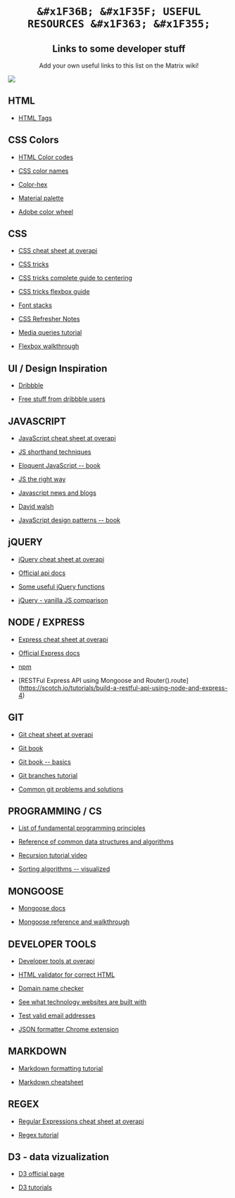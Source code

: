<h1 align="center">

	&#x1F36B; &#x1F35F; USEFUL RESOURCES &#x1F363; &#x1F355;

</h1>

<h2 align="center">
	Links to some developer stuff
</h2>

<p align="center">Add your own useful links to this list on the Matrix wiki!</p>



![](https://upload.wikimedia.org/wikipedia/commons/thumb/8/8f/PEO-hamburger.svg/2000px-PEO-hamburger.svg.png)
## HTML
* [HTML Tags](http://htmlreference.io/)

## CSS Colors

* [HTML Color codes](http://htmlcolorcodes.com/)

* [CSS color names](http://www.w3schools.com/colors/colors_names.asp)

* [Color-hex](http://www.color-hex.com/)

* [Material palette](https://www.materialpalette.com/)

* [Adobe color wheel](https://color.adobe.com/create/color-wheel/)

## CSS

* [CSS cheat sheet at overapi](http://overapi.com/css)

* [CSS tricks](https://css-tricks.com/)

* [CSS tricks complete guide to centering](https://css-tricks.com/centering-css-complete-guide/)

* [CSS tricks flexbox guide](https://css-tricks.com/snippets/css/a-guide-to-flexbox/)

* [Font stacks](http://www.cssfontstack.com/)

* [CSS Refresher Notes](https://github.com/vasanthk/css-refresher-notes)

* [Media queries tutorial](http://webdesignerwall.com/tutorials/responsive-design-with-css3-media-queries)

* [Flexbox walkthrough](https://scotch.io/tutorials/a-visual-guide-to-css3-flexbox-properties)



## UI / Design Inspiration

* [Dribbble](https://dribbble.com/)

* [Free stuff from dribbble users](http://freebbble.com/)


## JAVASCRIPT

* [JavaScript cheat sheet at overapi](http://overapi.com/javascript)

* [JS shorthand techniques](https://www.sitepoint.com/shorthand-javascript-techniques/)

* [Eloquent JavaScript -- book](http://eloquentjavascript.net/)

* [JS the right way](http://jstherightway.org/)

* [Javascript news and blogs](https://www.javascript.com/news)

* [David walsh](https://davidwalsh.name/)

* [JavaScript design patterns -- book](https://addyosmani.com/resources/essentialjsdesignpatterns/book/)


## jQUERY

* [jQuery cheat sheet at overapi](http://overapi.com/jquery)

* [Official api docs](http://api.jquery.com/)

* [Some useful jQuery functions](https://www.smashingmagazine.com/2012/05/50-jquery-function-demos-for-aspiring-web-developers/)

* [jQuery - vanilla JS comparison](http://youmightnotneedjquery.com/)



## NODE / EXPRESS

* [Express cheat sheet at overapi](http://overapi.com/express)

* [Official Express docs](http://expressjs.com/en/api.html)

* [npm](https://www.npmjs.com/)

* [RESTFul Express API using Mongoose and Router().route] (https://scotch.io/tutorials/build-a-restful-api-using-node-and-express-4)


## GIT

* [Git cheat sheet at overapi](http://overapi.com/git)

* [Git book](https://git-scm.com/book/en/v2)

* [Git book -- basics](https://git-scm.com/book/en/v2/Git-Basics-Getting-a-Git-Repository)

* [Git branches tutorial](https://www.atlassian.com/git/tutorials/using-branches)

* [Common git problems and solutions](http://blackbe.lt/common-git-problems-and-solutions/)


## PROGRAMMING / CS

* [List of fundamental programming principles](http://www.artima.com/weblogs/viewpost.jsp?thread=331531)

* [Reference of common data structures and algorithms](https://gist.github.com/TSiege/cbb0507082bb18ff7e4b)

* [Recursion tutorial video](https://www.youtube.com/watch?v=k7-N8R0-KY4&list=PL0zVEGEvSaeEd9hlmCXrk5yUyqUag-n84&index=7)

* [Sorting algorithms -- visualized](https://visualgo.net/sorting)


## MONGOOSE

* [Mongoose docs](http://mongoosejs.com/docs/guide.html)

* [Mongoose reference and walkthrough](https://scotch.io/tutorials/using-mongoosejs-in-node-js-and-mongodb-applications)


## DEVELOPER TOOLS

* [Developer tools at overapi](http://overapi.com/developer-tools)

* [HTML validator for correct HTML](https://validator.w3.org/#validate_by_input)

* [Domain name checker](https://domainr.com/)

* [See what technology websites are built with](https://builtwith.com/)

* [Test valid email addresses](http://mailtester.com/)

* [JSON formatter Chrome extension](https://chrome.google.com/webstore/detail/json-formatter/bcjindcccaagfpapjjmafapmmgkkhgoa)


## MARKDOWN

* [Markdown formatting tutorial](http://www.markdowntutorial.com/)

* [Markdown cheatsheet](https://github.com/adam-p/markdown-here/wiki/Markdown-Cheatsheet)

## REGEX

* [Regular Expressions cheat sheet at overapi](http://overapi.com/regex)

* [Regex tutorial](https://regexone.com/)


## D3 - data vizualization

* [D3 official page](https://d3js.org/)

* [D3 tutorials](https://github.com/d3/d3/wiki/Tutorials)
